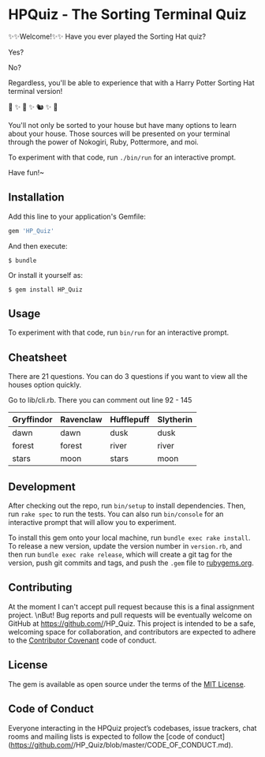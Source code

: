 # HPQuiz - The Sorting Terminal Quiz

✨✨Welcome!✨✨
Have you ever played the Sorting Hat quiz?

Yes?

No?


Regardless, you'll be able to experience that with
a Harry Potter Sorting Hat terminal version!

🦁 ✨ 🦅 ✨ 🐿 ✨ 🐍

You'll not only be sorted to your house but have many options to learn about your house. Those sources will be presented on your terminal through
the power of Nokogiri, Ruby, Pottermore, and moi.

To experiment with that code, run `./bin/run` for an interactive prompt.

Have fun!~


## Installation

Add this line to your application's Gemfile:

```ruby
gem 'HP_Quiz'
```

And then execute:

    $ bundle

Or install it yourself as:

    $ gem install HP_Quiz

## Usage

To experiment with that code, run `bin/run` for an interactive prompt.

## Cheatsheet

There are 21 questions.
You can do 3 questions if you want to view all the houses option quickly.

Go to lib/cli.rb. There you can comment out line 92 - 145   

Gryffindor | Ravenclaw | Hufflepuff | Slytherin
------------ | ------------- | ------------ | -------------
dawn  | dawn | dusk | dusk
forest | forest | river | river
stars | moon | stars | moon

## Development

After checking out the repo, run `bin/setup` to install dependencies. Then, run `rake spec` to run the tests. You can also run `bin/console` for an interactive prompt that will allow you to experiment.

To install this gem onto your local machine, run `bundle exec rake install`. To release a new version, update the version number in `version.rb`, and then run `bundle exec rake release`, which will create a git tag for the version, push git commits and tags, and push the `.gem` file to [rubygems.org](https://rubygems.org).

## Contributing
At the moment I can't accept pull request because this is a final assignment project.
\nBut!
Bug reports and pull requests will be eventually welcome on GitHub at https://github.com/<github username>/HP_Quiz. This project is intended to be a safe, welcoming space for collaboration, and contributors are expected to adhere to the [Contributor Covenant](http://contributor-covenant.org) code of conduct.

## License

The gem is available as open source under the terms of the [MIT License](https://opensource.org/licenses/MIT).

## Code of Conduct

Everyone interacting in the HPQuiz project’s codebases, issue trackers, chat rooms and mailing lists is expected to follow the [code of conduct](https://github.com/<github username>/HP_Quiz/blob/master/CODE_OF_CONDUCT.md).
